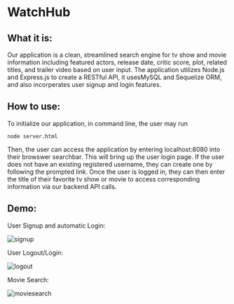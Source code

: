 # WatchHub #

## What it is: ##

Our application is a clean, streamlined search engine for tv show and movie information including featured actors, release date, critic score, plot, related titles, and trailer video based on user input.
The application utilizes Node.js and Express.js to create a RESTful API, it usesMySQL and Sequelize ORM, and also incorperates user signup and login features.

## How to use: ##

To initialize our application, in command line, the user may run

```
node server.html
```

Then, the user can access the application by entering localhost:8080 into their browswer searchbar. This will bring up the user login page. If the user does not have an existing registered username, they can create one by following the prompted link. Once the user is logged in, they can then enter the title of their favorite tv show or movie to access corresponding information via our backend API calls.

## Demo: ##


User Signup and automatic Login:

![signup](https://user-images.githubusercontent.com/48900910/122814410-23144d00-d2a2-11eb-885c-7cbc82cef811.gif)

User Logout/Login:

![logout](https://user-images.githubusercontent.com/48900910/122814445-2f000f00-d2a2-11eb-95c3-37b2d4a58b74.gif)

Movie Search:

![moviesearch](https://user-images.githubusercontent.com/48900910/122814465-37584a00-d2a2-11eb-9264-b6ee4682c53e.gif)


